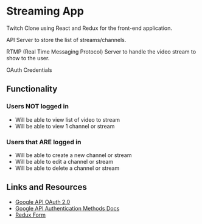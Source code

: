 # Streaming App

Twitch Clone using React and Redux for the front-end application.

API Server to store the list of streams/channels.

RTMP (Real Time Messaging Protocol) Server to handle the video stream to show to the user.

OAuth Credentials

## Functionality

### Users NOT logged in

- Will be able to view list of video to stream
- Will be able to view 1 channel or stream

### Users that ARE logged in

- Will be able to create a new channel or stream
- Will be able to edit a channel or stream
- Will be able to delete a channel or stream

## Links and Resources

- [Google API OAuth 2.0](https://developers.google.com/identity/protocols/oauth2)
- [Google API Authentication Methods Docs](https://developers.google.com/identity/sign-in/web/reference#authentication)
- [Redux Form](https://redux-form.com/8.3.0/)
